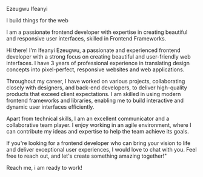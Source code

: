 Ezeugwu Ifeanyi

I build things for the web

I am a passionate frontend developer with expertise in
creating beautiful and responsive user interfaces, skilled in Frontend
Frameworks.

Hi there! I'm Ifeanyi Ezeugwu, a passionate and experienced
frontend developer with a strong focus on creating beautiful and
user-friendly web interfaces. I have 3 years of professional
experience in translating design concepts into pixel-perfect,
responsive websites and web applications.

Throughout my career, I have worked on various projects,
collaborating closely with
designers, and back-end developers, to deliver
high-quality products that exceed client expectations. I am
skilled in using modern frontend frameworks and libraries,
enabling me to build interactive and dynamic user interfaces
efficiently.

Apart from technical skills, I am an
excellent communicator and a collaborative
team player. I enjoy working in an agile
environment, where I can contribute my ideas and expertise to help
the team achieve its goals.

If you're looking for a frontend developer who can bring your
vision to life and deliver exceptional user experiences, I would
love to chat with you. Feel free to reach out, and
let's create something amazing together!"

Reach me, i am ready to work!
